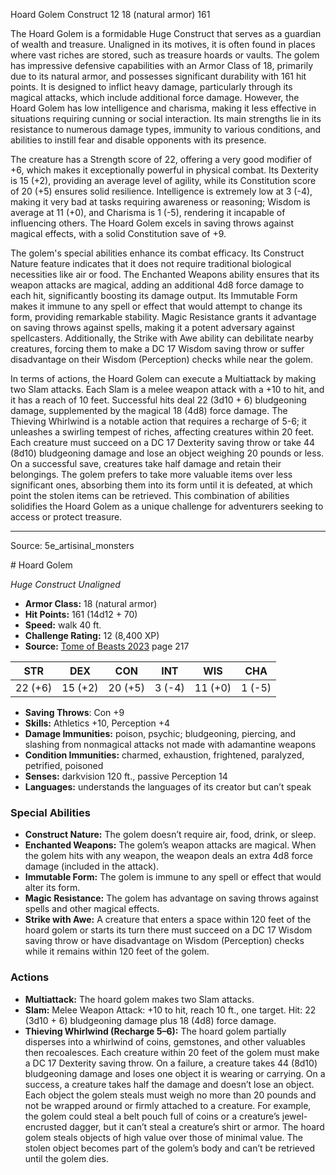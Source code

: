 <MonsterName/>Hoard Golem</MonsterName>
<CreatureType/>Construct</CreatureType>
<CR/>12</CR>
<AC/>18 (natural armor)</AC>
<HP/>161</HP>
<summary>The Hoard Golem is a formidable Huge Construct that serves as a guardian of wealth and treasure. Unaligned in its motives, it is often found in places where vast riches are stored, such as treasure hoards or vaults. The golem has impressive defensive capabilities with an Armor Class of 18, primarily due to its natural armor, and possesses significant durability with 161 hit points. It is designed to inflict heavy damage, particularly through its magical attacks, which include additional force damage. However, the Hoard Golem has low intelligence and charisma, making it less effective in situations requiring cunning or social interaction. Its main strengths lie in its resistance to numerous damage types, immunity to various conditions, and abilities to instill fear and disable opponents with its presence.</summary>

<detail>

The creature has a Strength score of 22, offering a very good modifier of +6, which makes it exceptionally powerful in physical combat. Its Dexterity is 15 (+2), providing an average level of agility, while its Constitution score of 20 (+5) ensures solid resilience. Intelligence is extremely low at 3 (-4), making it very bad at tasks requiring awareness or reasoning; Wisdom is average at 11 (+0), and Charisma is 1 (-5), rendering it incapable of influencing others. The Hoard Golem excels in saving throws against magical effects, with a solid Constitution save of +9.

The golem's special abilities enhance its combat efficacy. Its Construct Nature feature indicates that it does not require traditional biological necessities like air or food. The Enchanted Weapons ability ensures that its weapon attacks are magical, adding an additional 4d8 force damage to each hit, significantly boosting its damage output. Its Immutable Form makes it immune to any spell or effect that would attempt to change its form, providing remarkable stability. Magic Resistance grants it advantage on saving throws against spells, making it a potent adversary against spellcasters. Additionally, the Strike with Awe ability can debilitate nearby creatures, forcing them to make a DC 17 Wisdom saving throw or suffer disadvantage on their Wisdom (Perception) checks while near the golem.

In terms of actions, the Hoard Golem can execute a Multiattack by making two Slam attacks. Each Slam is a melee weapon attack with a +10 to hit, and it has a reach of 10 feet. Successful hits deal 22 (3d10 + 6) bludgeoning damage, supplemented by the magical 18 (4d8) force damage. The Thieving Whirlwind is a notable action that requires a recharge of 5-6; it unleashes a swirling tempest of riches, affecting creatures within 20 feet. Each creature must succeed on a DC 17 Dexterity saving throw or take 44 (8d10) bludgeoning damage and lose an object weighing 20 pounds or less. On a successful save, creatures take half damage and retain their belongings. The golem prefers to take more valuable items over less significant ones, absorbing them into its form until it is defeated, at which point the stolen items can be retrieved. This combination of abilities solidifies the Hoard Golem as a unique challenge for adventurers seeking to access or protect treasure.</detail>



---

Source: 5e_artisinal_monsters

<statblock>
# Hoard Golem

*Huge* *Construct* *Unaligned*

- **Armor Class:** 18 (natural armor)
- **Hit Points:** 161 (14d12 + 70)
- **Speed:** walk 40 ft.
- **Challenge Rating:** 12 (8,400 XP)
- **Source:** [Tome of Beasts 2023](https://koboldpress.com/kpstore/product/tome-of-beasts-1-2023-edition/) page 217

| STR | DEX | CON | INT | WIS | CHA |
| --- | --- | --- | --- | --- | --- |
| 22 (+6) | 15 (+2) | 20 (+5) | 3 (-4) | 11 (+0) | 1 (-5) |

- **Saving Throws**: Con +9
- **Skills:** Athletics +10, Perception +4
- **Damage Immunities:** poison, psychic; bludgeoning, piercing, and slashing from nonmagical attacks not made with adamantine weapons
- **Condition Immunities:** charmed, exhaustion, frightened, paralyzed, petrified, poisoned
- **Senses:** darkvision 120 ft., passive Perception 14
- **Languages:** understands the languages of its creator but can’t speak

### Special Abilities

- **Construct Nature:** The golem doesn’t require air, food, drink, or sleep.
- **Enchanted Weapons:** The golem’s weapon attacks are magical. When the golem hits with any weapon, the weapon deals an extra 4d8 force damage (included in the attack).
- **Immutable Form:** The golem is immune to any spell or effect that would alter its form.
- **Magic Resistance:** The golem has advantage on saving throws against spells and other magical effects.
- **Strike with Awe:** A creature that enters a space within 120 feet of the hoard golem or starts its turn there must succeed on a DC 17 Wisdom saving throw or have disadvantage on Wisdom (Perception) checks while it remains within 120 feet of the golem.

### Actions

- **Multiattack:** The hoard golem makes two Slam attacks.
- **Slam:** Melee Weapon Attack: +10 to hit, reach 10 ft., one target. Hit: 22 (3d10 + 6) bludgeoning damage plus 18 (4d8) force damage.
- **Thieving Whirlwind (Recharge 5–6):** The hoard golem partially disperses into a whirlwind of coins, gemstones, and other valuables then recoalesces. Each creature within 20 feet of the golem must make a DC 17 Dexterity saving throw. On a failure, a creature takes 44 (8d10) bludgeoning damage and loses one object it is wearing or carrying. On a success, a creature takes half the damage and doesn’t lose an object. Each object the golem steals must weigh no more than 20 pounds and not be wrapped around or firmly attached to a creature. For example, the golem could steal a belt pouch full of coins or a creature’s jewel-encrusted dagger, but it can’t steal a creature’s shirt or armor. The hoard golem steals objects of high value over those of minimal value. The stolen object becomes part of the golem’s body and can’t be retrieved until the golem dies.
</statblock>


